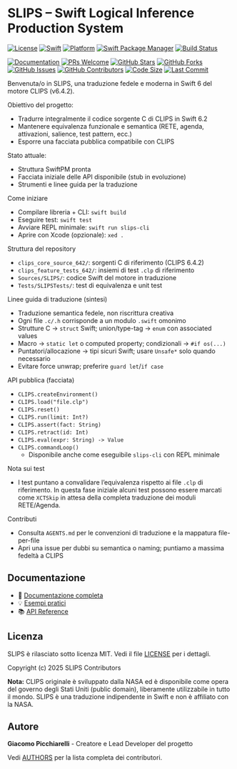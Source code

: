 # SLIPS – Swift Logical Inference Production System

[![License](https://img.shields.io/github/license/gpicchiarelli/SLIPS)](https://github.com/gpicchiarelli/SLIPS/blob/main/LICENSE)
[![Swift](https://img.shields.io/badge/Swift-6.2-orange.svg)](https://swift.org)
[![Platform](https://img.shields.io/badge/platform-macOS%20%7C%20Linux-lightgrey.svg)](https://github.com/gpicchiarelli/SLIPS)
[![Swift Package Manager](https://img.shields.io/badge/SPM-compatible-brightgreen.svg)](https://swift.org/package-manager/)
[![Build Status](https://img.shields.io/github/actions/workflow/status/gpicchiarelli/SLIPS/ci.yml?branch=main)](https://github.com/gpicchiarelli/SLIPS/actions)

[![Documentation](https://img.shields.io/badge/docs-online-blue.svg)](https://gpicchiarelli.github.io/SLIPS/)
[![PRs Welcome](https://img.shields.io/badge/PRs-welcome-brightgreen.svg)](https://github.com/gpicchiarelli/SLIPS/pulls)
[![GitHub Stars](https://img.shields.io/github/stars/gpicchiarelli/SLIPS?style=social)](https://github.com/gpicchiarelli/SLIPS/stargazers)
[![GitHub Forks](https://img.shields.io/github/forks/gpicchiarelli/SLIPS?style=social)](https://github.com/gpicchiarelli/SLIPS/network/members)
[![GitHub Issues](https://img.shields.io/github/issues/gpicchiarelli/SLIPS)](https://github.com/gpicchiarelli/SLIPS/issues)
[![GitHub Contributors](https://img.shields.io/github/contributors/gpicchiarelli/SLIPS)](https://github.com/gpicchiarelli/SLIPS/graphs/contributors)
[![Code Size](https://img.shields.io/github/languages/code-size/gpicchiarelli/SLIPS)](https://github.com/gpicchiarelli/SLIPS)
[![Last Commit](https://img.shields.io/github/last-commit/gpicchiarelli/SLIPS)](https://github.com/gpicchiarelli/SLIPS/commits/main)

Benvenuta/o in SLIPS, una traduzione fedele e moderna in Swift 6 del motore CLIPS (v6.4.2). 

Obiettivo del progetto:
- Tradurre integralmente il codice sorgente C di CLIPS in Swift 6.2
- Mantenere equivalenza funzionale e semantica (RETE, agenda, attivazioni, salience, test pattern, ecc.)
- Esporre una facciata pubblica compatibile con CLIPS

Stato attuale:
- Struttura SwiftPM pronta
- Facciata iniziale delle API disponibile (stub in evoluzione)
- Strumenti e linee guida per la traduzione

Come iniziare
- Compilare libreria + CLI: `swift build`
- Eseguire test: `swift test`
- Avviare REPL minimale: `swift run slips-cli`
- Aprire con Xcode (opzionale): `xed .`

Struttura del repository
- `clips_core_source_642/`: sorgenti C di riferimento (CLIPS 6.4.2)
- `clips_feature_tests_642/`: insiemi di test `.clp` di riferimento
- `Sources/SLIPS/`: codice Swift del motore in traduzione
- `Tests/SLIPSTests/`: test di equivalenza e unit test

Linee guida di traduzione (sintesi)
- Traduzione semantica fedele, non riscrittura creativa
- Ogni file `.c/.h` corrisponde a un modulo `.swift` omonimo
- Strutture C → `struct` Swift; union/type-tag → `enum` con associated values
- Macro → `static let` o computed property; condizionali → `#if os(...)`
- Puntatori/allocazione → tipi sicuri Swift; usare `Unsafe*` solo quando necessario
- Evitare force unwrap; preferire `guard let`/`if case`

API pubblica (facciata)
- `CLIPS.createEnvironment()`
- `CLIPS.load("file.clp")`
- `CLIPS.reset()`
- `CLIPS.run(limit: Int?)`
- `CLIPS.assert(fact: String)`
- `CLIPS.retract(id: Int)`
- `CLIPS.eval(expr: String) -> Value`
- `CLIPS.commandLoop()`
  - Disponibile anche come eseguibile `slips-cli` con REPL minimale

Nota sui test
- I test puntano a convalidare l’equivalenza rispetto ai file `.clp` di riferimento. In questa fase iniziale alcuni test possono essere marcati come `XCTSkip` in attesa della completa traduzione dei moduli RETE/Agenda.

Contributi
- Consulta `AGENTS.md` per le convenzioni di traduzione e la mappatura file-per-file
- Apri una issue per dubbi su semantica o naming; puntiamo a massima fedeltà a CLIPS

## Documentazione
- 📖 [Documentazione completa](https://gpicchiarelli.github.io/SLIPS/)
- 💡 [Esempi pratici](https://gpicchiarelli.github.io/SLIPS/it/examples.html)
- 📚 [API Reference](https://gpicchiarelli.github.io/SLIPS/it/api.html)

## Licenza

SLIPS è rilasciato sotto licenza MIT. Vedi il file [LICENSE](LICENSE) per i dettagli.

Copyright (c) 2025 SLIPS Contributors

**Nota:** CLIPS originale è sviluppato dalla NASA ed è disponibile come opera del governo degli Stati Uniti (public domain), liberamente utilizzabile in tutto il mondo. SLIPS è una traduzione indipendente in Swift e non è affiliato con la NASA.

## Autore

**Giacomo Picchiarelli** - Creatore e Lead Developer del progetto

Vedi [AUTHORS](AUTHORS) per la lista completa dei contributori.
